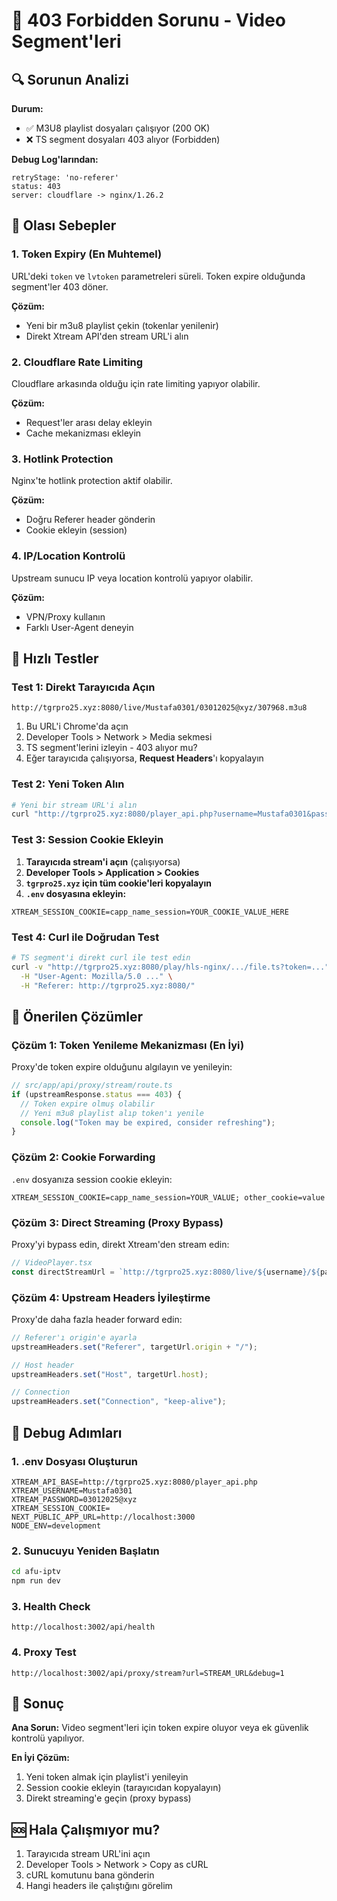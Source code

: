# 🔧 403 Forbidden Sorunu - Video Segment'leri

## 🔍 Sorunun Analizi

**Durum:**
- ✅ M3U8 playlist dosyaları çalışıyor (200 OK)
- ❌ TS segment dosyaları 403 alıyor (Forbidden)

**Debug Log'larından:**
```
retryStage: 'no-referer'
status: 403
server: cloudflare -> nginx/1.26.2
```

## 🎯 Olası Sebepler

### 1. Token Expiry (En Muhtemel)
URL'deki `token` ve `lvtoken` parametreleri süreli. Token expire olduğunda segment'ler 403 döner.

**Çözüm:**
- Yeni bir m3u8 playlist çekin (tokenlar yenilenir)
- Direkt Xtream API'den stream URL'i alın

### 2. Cloudflare Rate Limiting
Cloudflare arkasında olduğu için rate limiting yapıyor olabilir.

**Çözüm:**
- Request'ler arası delay ekleyin
- Cache mekanizması ekleyin

### 3. Hotlink Protection
Nginx'te hotlink protection aktif olabilir.

**Çözüm:**
- Doğru Referer header gönderin
- Cookie ekleyin (session)

### 4. IP/Location Kontrolü
Upstream sunucu IP veya location kontrolü yapıyor olabilir.

**Çözüm:**
- VPN/Proxy kullanın
- Farklı User-Agent deneyin

## 🔧 Hızlı Testler

### Test 1: Direkt Tarayıcıda Açın
```
http://tgrpro25.xyz:8080/live/Mustafa0301/03012025@xyz/307968.m3u8
```

1. Bu URL'i Chrome'da açın
2. Developer Tools > Network > Media sekmesi
3. TS segment'lerini izleyin - 403 alıyor mu?
4. Eğer tarayıcıda çalışıyorsa, **Request Headers**'ı kopyalayın

### Test 2: Yeni Token Alın
```bash
# Yeni bir stream URL'i alın
curl "http://tgrpro25.xyz:8080/player_api.php?username=Mustafa0301&password=03012025@xyz&action=get_live_streams&category_id=CATEGORY_ID"
```

### Test 3: Session Cookie Ekleyin

1. **Tarayıcıda stream'i açın** (çalışıyorsa)
2. **Developer Tools > Application > Cookies**
3. **`tgrpro25.xyz` için tüm cookie'leri kopyalayın**
4. **`.env` dosyasına ekleyin:**

```env
XTREAM_SESSION_COOKIE=capp_name_session=YOUR_COOKIE_VALUE_HERE
```

### Test 4: Curl ile Doğrudan Test

```bash
# TS segment'i direkt curl ile test edin
curl -v "http://tgrpro25.xyz:8080/play/hls-nginx/.../file.ts?token=..." \
  -H "User-Agent: Mozilla/5.0 ..." \
  -H "Referer: http://tgrpro25.xyz:8080/"
```

## 🚀 Önerilen Çözümler

### Çözüm 1: Token Yenileme Mekanizması (En İyi)

Proxy'de token expire olduğunu algılayın ve yenileyin:

```typescript
// src/app/api/proxy/stream/route.ts
if (upstreamResponse.status === 403) {
  // Token expire olmuş olabilir
  // Yeni m3u8 playlist alıp token'ı yenile
  console.log("Token may be expired, consider refreshing");
}
```

### Çözüm 2: Cookie Forwarding

`.env` dosyanıza session cookie ekleyin:

```env
XTREAM_SESSION_COOKIE=capp_name_session=YOUR_VALUE; other_cookie=value
```

### Çözüm 3: Direct Streaming (Proxy Bypass)

Proxy'yi bypass edin, direkt Xtream'den stream edin:

```typescript
// VideoPlayer.tsx
const directStreamUrl = `http://tgrpro25.xyz:8080/live/${username}/${password}/${streamId}.m3u8`;
```

### Çözüm 4: Upstream Headers İyileştirme

Proxy'de daha fazla header forward edin:

```typescript
// Referer'ı origin'e ayarla
upstreamHeaders.set("Referer", targetUrl.origin + "/");

// Host header
upstreamHeaders.set("Host", targetUrl.host);

// Connection
upstreamHeaders.set("Connection", "keep-alive");
```

## 📝 Debug Adımları

### 1. .env Dosyası Oluşturun

```env
XTREAM_API_BASE=http://tgrpro25.xyz:8080/player_api.php
XTREAM_USERNAME=Mustafa0301
XTREAM_PASSWORD=03012025@xyz
XTREAM_SESSION_COOKIE=
NEXT_PUBLIC_APP_URL=http://localhost:3000
NODE_ENV=development
```

### 2. Sunucuyu Yeniden Başlatın

```bash
cd afu-iptv
npm run dev
```

### 3. Health Check

```
http://localhost:3002/api/health
```

### 4. Proxy Test

```
http://localhost:3002/api/proxy/stream?url=STREAM_URL&debug=1
```

## 🎯 Sonuç

**Ana Sorun:** Video segment'leri için token expire oluyor veya ek güvenlik kontrolü yapılıyor.

**En İyi Çözüm:** 
1. Yeni token almak için playlist'i yenileyin
2. Session cookie ekleyin (tarayıcıdan kopyalayın)
3. Direkt streaming'e geçin (proxy bypass)

## 🆘 Hala Çalışmıyor mu?

1. Tarayıcıda stream URL'ini açın
2. Developer Tools > Network > Copy as cURL
3. cURL komutunu bana gönderin
4. Hangi headers ile çalıştığını görelim

